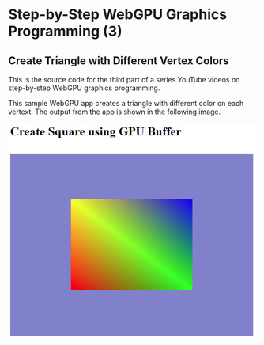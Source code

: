 # Step-by-Step WebGPU Graphics Programming (3) 
## Create Triangle with Different Vertex Colors 

This is the source code for the third part of a series YouTube videos on step-by-step WebGPU graphics programming.

This sample WebGPU app creates a triangle with different color on each vertext. The output from the app is shown in the following image.

![image01](dist/assets/image01.png)

